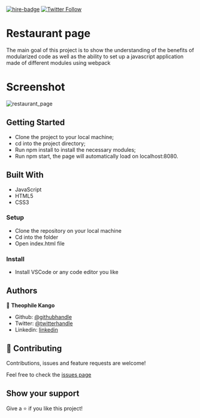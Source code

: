 

[![hire-badge](https://img.shields.io/badge/Consult%20/%20Hire%20Theophile-Click%20to%20Contact-brightgreen)](mailto:fadhili.kango@gmail.com ) [![Twitter Follow](https://img.shields.io/twitter/follow/Theophadh?label=Follow%20Theophile%20on%20Twitter&style=social)](https://twitter.com/Theophadh)

# Restaurant page
The main goal of this project is to show the understanding of the benefits of modularized code as well as the ability to set up a javascript application made of different modules using webpack


# Screenshot

![restaurant_page](https://user-images.githubusercontent.com/49276315/84930138-2003e100-b0d1-11ea-9ad7-9d97ad311917.png)


## Getting Started
- Clone the project to your local machine;
- cd into the project directory;
- Run npm install to install the necessary modules;
- Run npm start, the page will automatically load on localhost:8080.

## Built With

- JavaScript
- HTML5 
- CSS3


### Setup

- Clone the repository on your local machine
- Cd into the folder
- Open index.html file

### Install

- Install VSCode or any code editor you like

## Authors

👤  **Theophile Kango**

- Github: [@githubhandle](https://github.com/Theophile-Kango)
- Twitter: [@twitterhandle](https://twitter.com/Theophadh)
- Linkedin: [linkedin](https://www.linkedin.com/in/theophile-kango)

## 🤝  Contributing

Contributions, issues and feature requests are welcome!

Feel free to check the [issues page](https://github.com/Theophile-Kango/restaurant_page/issues)
## Show your support

Give a ⭐️  if you like this project!
